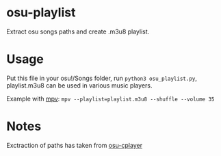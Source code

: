 # osu-playlist
Extract osu songs paths and create .m3u8 playlist.
# Usage 
Put this file in your osu!/Songs folder, run `python3 osu_playlist.py`, playlist.m3u8 can be used in various music players.

Example  with [mpv](https://mpv.io/):
  `mpv --playlist=playlist.m3u8 --shuffle --volume 35` 
# Notes
Exctraction of paths has taken from [osu-cplayer](https://github.com/eshrh/osu-cplayer)

